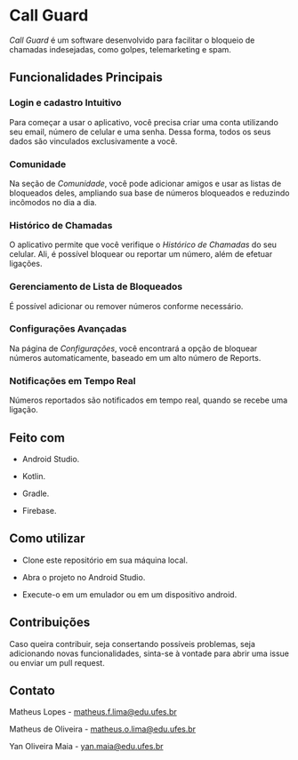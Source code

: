 # Call Guard

*Call Guard* é um software desenvolvido para facilitar o bloqueio de chamadas indesejadas, como golpes, telemarketing e spam.

## Funcionalidades Principais

### Login e cadastro Intuitivo
Para começar a usar o aplicativo, você precisa criar uma conta utilizando seu email, número de celular e uma senha. Dessa forma, todos os seus dados são vinculados exclusivamente a você.

### Comunidade
Na seção de *Comunidade*, você pode adicionar amigos e usar as listas de bloqueados deles, ampliando sua base de números bloqueados e reduzindo incômodos no dia a dia.

### Histórico de Chamadas
O aplicativo permite que você verifique o *Histórico de Chamadas* do seu celular. Ali, é possível bloquear ou reportar um número, além de efetuar ligações.

### Gerenciamento de Lista de Bloqueados
É possível adicionar ou remover números conforme necessário.

### Configurações Avançadas
Na página de *Configurações*, você encontrará a opção de bloquear números automaticamente, baseado em um alto número de Reports.

### Notificações em Tempo Real
Números reportados são notificados em tempo real, quando se recebe uma ligação.



## Feito com
- Android Studio.

- Kotlin.

- Gradle.

- Firebase.

## Como utilizar

- Clone este repositório em sua máquina local.

- Abra o projeto no Android Studio.

- Execute-o em um emulador ou em um dispositivo android.

## Contribuições

Caso queira contribuir, seja consertando possíveis problemas, seja adicionando novas funcionalidades, sinta-se à vontade para abrir uma issue ou enviar um pull request.

## Contato

Matheus Lopes - matheus.f.lima@edu.ufes.br

Matheus de Oliveira - matheus.o.lima@edu.ufes.br

Yan Oliveira Maia - yan.maia@edu.ufes.br